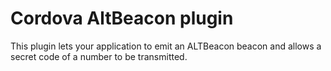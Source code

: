 # Cordova AltBeacon plugin

This plugin lets your application to emit an ALTBeacon beacon and allows a secret code of a number to be transmitted.

